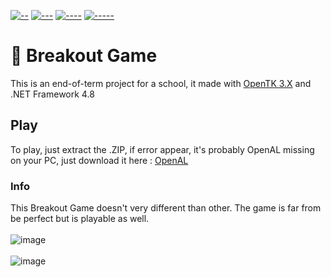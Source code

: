 [![--](https://img.shields.io/badge/Made%20with-CSharp%208.0+-9966ff.svg)](https://docs.microsoft.com/en-us/dotnet/csharp/)
[![---](https://img.shields.io/badge/Library-OpenTK%203.3.2-3366ff.svg)]([https://docs.microsoft.com/en-us/dotnet/csharp/](https://opentk.net/))
[![----](https://img.shields.io/badge/Framework-.NET%20Framework-9900cc.svg)]([https://docs.microsoft.com/en-us/dotnet/csharp/](https://dotnet.microsoft.com/en-us/download/dotnet-framework))
[![-----](https://img.shields.io/badge/For-Windows-e6e6e6.svg)]([https://docs.microsoft.com/en-us/dotnet/csharp/]([https://opentk.net/](https://www.microsoft.com/fr-ca/windows)))
# 📌 Breakout Game

This is an end-of-term project for a school, it made with [OpenTK 3.X](https://opentk.net/) and .NET Framework 4.8


## Play
To play, just extract the .ZIP, if error appear, it's probably OpenAL missing on your PC, just download it here : [OpenAL](https://www.openal.org/downloads/)

### Info
This Breakout Game doesn't very different than other.
The game is far from be perfect but is playable as well. <br><br>
![image](https://user-images.githubusercontent.com/56047226/169203584-167e3803-9e9c-4201-8f5b-dbd8e06b61b8.png)
<br><br>
![image](https://user-images.githubusercontent.com/56047226/169203681-19d003e1-75a7-4ddf-8471-231238a7bad6.png)


